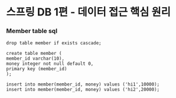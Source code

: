 # 스프링 DB 1편 - 데이터 접근 핵심 원리


### Member table sql

```
drop table member if exists cascade;  
  
create table member (  
member_id varchar(10),  
money integer not null default 0,  
primary key (member_id)  
);  
  
insert into member(member_id, money) values ('hi1',10000);
insert into member(member_id, money) values ('hi2',20000);
```
